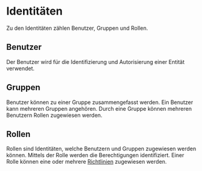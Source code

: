 # Identitäten

Zu den Identitäten zählen Benutzer, Gruppen und Rollen.

## Benutzer

Der Benutzer wird für die Identifizierung und Autorisierung einer Entität verwendet.

## Gruppen

Benutzer können zu einer Gruppe zusammengefasst werden. Ein Benutzer kann mehreren Gruppen angehören. Durch eine Gruppe können mehreren Benutzern Rollen zugewiesen werden.

## Rollen

Rollen sind Identitäten, welche Benutzern und Gruppen zugewiesen werden können. Mittels der Rolle werden die Berechtigungen identifiziert. Einer Rolle können eine oder mehrere [Richtlinien](Richtlinien-und-Berechtigungen#Richtlinie) zugewiesen werden.

